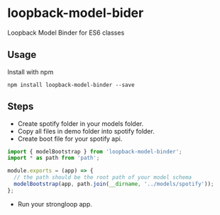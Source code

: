 # loopback-model-bider
Loopback Model Binder for ES6 classes

## Usage

Install with npm

```
npm install loopback-model-binder --save
```

## Steps
* Create spotify folder in your models folder.
* Copy all files in demo folder into spotify folder.
* Create boot file for your spotify api.
```javascript
import { modelBootstrap } from 'loopback-model-binder';
import * as path from 'path';

module.exports = (app) => {
  // the path should be the root path of your model schema
  modelBootstrap(app, path.join(__dirname, '../models/spotify'));
};
```
* Run your strongloop app.
